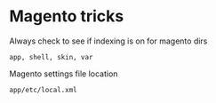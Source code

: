 # Magento tricks

Always check to see if indexing is on for magento dirs 

`app, shell, skin, var`

Magento settings file location

`app/etc/local.xml`


